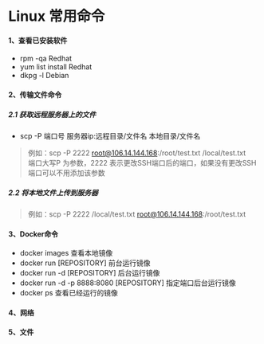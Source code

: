 # Linux 常用命令
#### 1、查看已安装软件
* rpm -qa  Redhat
* yum list install Redhat
* dkpg -l Debian

#### 2、传输文件命令
##### 2.1 获取远程服务器上的文件
* scp -P 端口号 服务器ip:远程目录/文件名 本地目录/文件名
> 例如：scp -P 2222 root@106.14.144.168:/root/test.txt /local/test.txt<br>
> 端口大写P 为参数，2222 表示更改SSH端口后的端口，如果没有更改SSH端口可以不用添加该参数

##### 2.2 将本地文件上传到服务器
> 例如：scp -P 2222 /local/test.txt root@106.14.144.168:/root/test.txt

#### 3、Docker命令
* docker images 查看本地镜像
* docker run [REPOSITORY] 前台运行镜像
* docker run -d [REPOSITORY] 后台运行镜像
* docker run -d -p 8888:8080 [REPOSITORY] 指定端口后台运行镜像
* docker ps 查看已经运行的镜像
#### 4、网络
#### 5、文件
